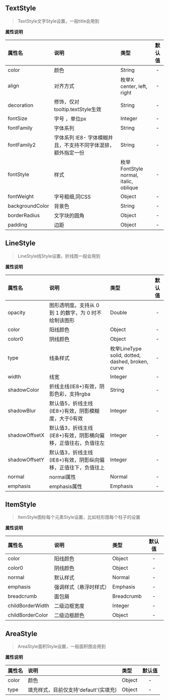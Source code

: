 ## TextStyle
>TextStyle文字Style设置，一般title会用到

**属性说明**

|属性名|说明|类型|默认值|
|:-|:-|:-|:-:|
|color|颜色|String|-|
|align|对齐方式|枚举X<br/>center, left, right|-|
|decoration|修饰，仅对tooltip.textStyle生效|String|-|
|fontSize|字号 ，单位px|Integer|-|
|fontFamily|字体系列|String|-|
|fontFamily2|字体系列 IE8- 字体模糊并且，不支持不同字体混排，额外指定一份|String|-|
|fontStyle| 样式|枚举FontStyle<br/>normal, italic, oblique|-|
|fontWeight|字号粗细,同CSS|Object|-|
|backgroundColor|背景色|String|-|
|borderRadius|文字块的圆角|Object|-|
|padding|边距|Object|-|

## LineStyle
>LineStyle线Style设置，折线图一般会用到

**属性说明**

|属性名|说明|类型|默认值|
|:-|:-|:-|:-:|
|opacity|图形透明度。支持从 0 到 1 的数字，为 0 时不绘制该图形|Double|-|
|color|阳线颜色|Object|-|
|color0|阴线颜色|Object|-|
|type|线条样式|枚举LineType<br/>solid, dotted, dashed, broken, curve|-|
|width|线宽|Integer|-|
|shadowColor|折线主线(IE8+)有效，阴影色彩，支持rgba|String|-|
|shadowBlur|默认值5，折线主线(IE8+)有效，阴影模糊度，大于0有效|Integer|-|
|shadowOffsetX|默认值3，折线主线(IE8+)有效，阴影横向偏移，正值往右，负值往左|Integer|-|
|shadowOffsetY|默认值3，折线主线(IE8+)有效，阴影纵向偏移，正值往下，负值往上|Integer|-|
|normal|normal属性|Normal|-|
|emphasis|emphasis属性|Emphasis|-|

## ItemStyle
>ItemStyle图标每个元素Style设置，比如柱形图每个柱子的设置

**属性说明**

|属性名|说明|类型|默认值|
|:-|:-|:-|:-:|
|color|阳线颜色|Object|-|
|color0|阴线颜色|Object|-|
|normal|默认样式|Normal|-|
|emphasis|强调样式（悬浮时样式）|Emphasis|-|
|breadcrumb|面包屑|Breadcrumb|-|
|childBorderWidth|二级边框宽度|Integer|-|
|childBorderColor|二级边框颜色|Object|-|

## AreaStyle
>AreaStyle面积Style设置，一般面积图会用到

**属性说明**

|属性名|说明|类型|默认值|
|:-|:-|:-|:-:|
|color|颜色|Object|-|
|type|填充样式，目前仅支持'default'(实填充)|Object|-|

